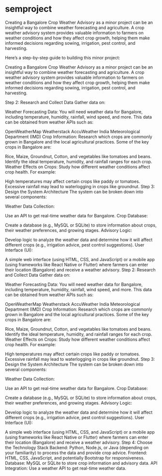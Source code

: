 # semproject
Creating a Bangalore Crop Weather Advisory as a minor project can be an insightful way to combine weather forecasting and agriculture. A crop weather advisory system provides valuable information to farmers on weather conditions and how they affect crop growth, helping them make informed decisions regarding sowing, irrigation, pest control, and harvesting.

Here’s a step-by-step guide to building this minor project:

Creating a Bangalore Crop Weather Advisory as a minor project can be an insightful way to combine weather forecasting and agriculture. A crop weather advisory system provides valuable information to farmers on weather conditions and how they affect crop growth, helping them make informed decisions regarding sowing, irrigation, pest control, and harvesting.

Step 2: Research and Collect Data
Gather data on:

Weather Forecasting Data: You will need weather data for Bangalore, including temperature, humidity, rainfall, wind speed, and more. This data can be obtained from weather APIs such as:

OpenWeatherMap
Weatherstack
AccuWeather
India Meteorological Department (IMD)
Crop Information: Research which crops are commonly grown in Bangalore and the local agricultural practices. Some of the key crops in Bangalore are:

Rice, Maize, Groundnut, Cotton, and vegetables like tomatoes and beans.
Identify the ideal temperature, humidity, and rainfall ranges for each crop.
Weather Effects on Crops: Study how different weather conditions affect crop health. For example:

High temperatures may affect certain crops like paddy or tomatoes.
Excessive rainfall may lead to waterlogging in crops like groundnut.
Step 3: Design the System Architecture
The system can be broken down into several components:

Weather Data Collection:

Use an API to get real-time weather data for Bangalore.
Crop Database:

Create a database (e.g., MySQL or SQLite) to store information about crops, their weather preferences, and growing stages.
Advisory Logic:

Develop logic to analyze the weather data and determine how it will affect different crops (e.g., irrigation advice, pest control suggestions).
User Interface (UI):

A simple web interface (using HTML, CSS, and JavaScript) or a mobile app (using frameworks like React Native or Flutter) where farmers can enter their location (Bangalore) and receive a weather advisory.
Step 2: Research and Collect Data
Gather data on:

Weather Forecasting Data: You will need weather data for Bangalore, including temperature, humidity, rainfall, wind speed, and more. This data can be obtained from weather APIs such as:

OpenWeatherMap
Weatherstack
AccuWeather
India Meteorological Department (IMD)
Crop Information: Research which crops are commonly grown in Bangalore and the local agricultural practices. Some of the key crops in Bangalore are:

Rice, Maize, Groundnut, Cotton, and vegetables like tomatoes and beans.
Identify the ideal temperature, humidity, and rainfall ranges for each crop.
Weather Effects on Crops: Study how different weather conditions affect crop health. For example:

High temperatures may affect certain crops like paddy or tomatoes.
Excessive rainfall may lead to waterlogging in crops like groundnut.
Step 3: Design the System Architecture
The system can be broken down into several components:

Weather Data Collection:

Use an API to get real-time weather data for Bangalore.
Crop Database:

Create a database (e.g., MySQL or SQLite) to store information about crops, their weather preferences, and growing stages.
Advisory Logic:

Develop logic to analyze the weather data and determine how it will affect different crops (e.g., irrigation advice, pest control suggestions).
User Interface (UI):

A simple web interface (using HTML, CSS, and JavaScript) or a mobile app (using frameworks like React Native or Flutter) where farmers can enter their location (Bangalore) and receive a weather advisory.
Step 4: Choose the Technology Stack
Backend: Python, Node.js, or Java (depending on your familiarity) to process the data and provide crop advice.
Frontend: HTML, CSS, JavaScript, and potentially Bootstrap for responsiveness.
Database: MySQL or SQLite to store crop information and advisory data.
API Integration: Use a weather API to get real-time weather data.


